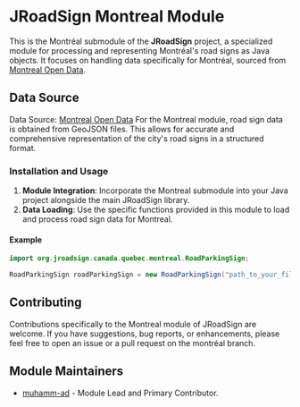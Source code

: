 # JRoadSign Montreal Module

This is the Montréal submodule of the **JRoadSign** project, a specialized module for processing and representing
Montréal's road signs as Java objects.
It focuses on handling data specifically for Montréal, sourced
from [Montreal Open Data](https://donnees.montreal.ca/dataset/).

## Data Source

Data Source: [Montreal Open Data](https://donnees.montreal.ca/dataset/)
For the Montreal module, road sign data is obtained from GeoJSON files. This allows for accurate and
comprehensive representation of the city's road signs in a structured format.

### Installation and Usage

1. **Module Integration**: Incorporate the Montreal submodule into your Java project alongside the main JRoadSign
   library.
2. **Data Loading**: Use the specific functions provided in this module to load and process road sign data for Montreal.

#### Example

```java
import org.jroadsign.canada.quebec.montreal.RoadParkingSign;

RoadParkingSign roadParkingSign = new RoadParkingSign("path_to_your_file.geojson");
```
## Contributing

Contributions specifically to the Montreal module of JRoadSign are welcome. If you have suggestions, bug reports, or
enhancements, please feel free to open an issue or a pull request on the montréal branch.

## Module Maintainers

- [muhamm-ad](https://github.com/muhamm-ad) - Module Lead and Primary Contributor.